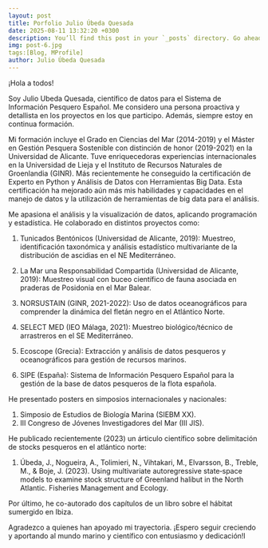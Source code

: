 ```yaml
---
layout: post
title: Porfolio Julio Úbeda Quesada
date: 2025-08-11 13:32:20 +0300
description: You’ll find this post in your `_posts` directory. Go ahead and edit it and re-build the site to see your changes.
img: post-6.jpg
tags:[Blog, MProfile] 
author: Julio Úbeda Quesada
---
```

¡Hola a todos!  

Soy Julio Ubeda Quesada, científico de datos para el Sistema de Información Pesquero Español. Me considero una persona proactiva y detallista en los proyectos en los que participo. Además, siempre estoy en continua formación.

Mi formación incluye el Grado en Ciencias del Mar (2014-2019) y el Máster en Gestión Pesquera Sostenible con distinción de honor (2019-2021) en la Universidad de Alicante. Tuve enriquecedoras experiencias internacionales en la Universidad de Lieja y el Instituto de Recursos Naturales de Groenlandia (GINR). Más recientemente he conseguido la certificación de Experto en Python y Análisis de Datos con Herramientas Big Data. Esta certificación ha mejorado aún más mis habilidades y capacidades en el manejo de datos y la utilización de herramientas de big data para el análisis.

Me apasiona el análisis y la visualización de datos, aplicando programación y estadística. He colaborado en distintos proyectos como:

1) Tunicados Bentónicos (Universidad de Alicante, 2019): Muestreo, identificación taxonómica y análisis estadístico multivariante de la distribución de ascidias en el NE Mediterráneo.

2) La Mar una Responsabilidad Compartida (Universidad de Alicante, 2019): Muestreo visual con buceo científico de fauna asociada en praderas de Posidonia en el Mar Balear.

3) NORSUSTAIN (GINR, 2021-2022): Uso de datos oceanográficos para comprender la dinámica del fletán negro en el Atlántico Norte.

4) SELECT MED (IEO Málaga, 2021): Muestreo biológico/técnico de arrastreros en el SE Mediterráneo.

5) Ecoscope (Grecia): Extracción y análisis de datos pesqueros y oceanográficos para gestión de recursos marinos.

6) SIPE (España): Sistema de Información Pesquero Español para la gestión de la base de datos pesqueros de la flota española.

He presentado posters en simposios internacionales y nacionales:

1) Simposio de Estudios de Biología Marina (SIEBM XX).
2) III Congreso de Jóvenes Investigadores del Mar (III JIS).

He publicado recientemente (2023) un árticulo científico  sobre delimitación de stocks pesqueros en el atlántico norte:

1) Úbeda, J., Nogueira, A., Tolimieri, N., Vihtakari, M., Elvarsson, B., Treble, M., & Boje, J. (2023). Using multivariate autoregressive state‐space models to examine stock structure of Greenland halibut in the North Atlantic. Fisheries Management and Ecology.

Por último, he co-autorado dos capítulos de un libro sobre el hábitat sumergido en Ibiza.

Agradezco a quienes han apoyado mi trayectoria. ¡Espero seguir creciendo y aportando al mundo marino y científico con entusiasmo y dedicación!l